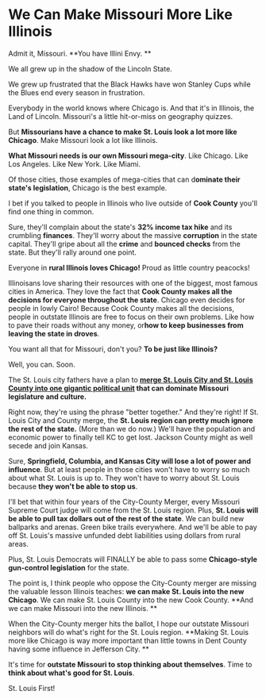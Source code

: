 # We Can Make Missouri More Like Illinois

Admit it, Missouri. **You have Illini Envy. **

We all grew up in the shadow of the Lincoln State.

We grew up frustrated that the Black Hawks have won Stanley Cups while the Blues end every season in frustration.

Everybody in the world knows where Chicago is. And that it's in Illinois, the Land of Lincoln. Missouri's a little hit-or-miss on geography quizzes.

But **Missourians have a chance to make St. Louis look a lot more like Chicago**. Make Missouri look a lot like Illinois.

**What Missouri needs is our own Missouri mega-city**. Like Chicago. Like Los Angeles. Like New York. Like Miami.

Of those cities, those examples of mega-cities that can d**ominate their state's legislation**, Chicago is the best example.

I bet if you talked to people in Illinois who live outside of **Cook County** you'll find one thing in common.

Sure, they'll complain about the state's **32% income tax hike** and its crumbling **finances**. They'll worry about the massive **corruption** in the state capital. They'll gripe about all the **crime** and **bounced checks** from the state. But they'll rally around one point.

Everyone in **rural Illinois loves Chicago!** Proud as little country peacocks!

Illinoisans love sharing their resources with one of the biggest, most famous cities in America. They love the fact that **Cook County makes all the decisions for everyone throughout the state**. Chicago even decides for people in lowly Cairo! Because Cook County makes all the decisions, people in outstate Illinois are free to focus on their own problems. Like how to pave their roads without any money, or**how to keep businesses from leaving the state in droves**.

You want all that for Missouri, don't you? **To be just like Illinois?**

Well, you can. Soon.

The St. Louis city fathers have a plan to **[merge St. Louis City and St. Louis County into one gigantic political unit](http://www.stltoday.com/news/local/govt-and-politics/opponents-of-closer-st-louis-st-louis-county-links-worry/article_9ff96524-b83a-507e-81ab-4c7abb9e0ec1.html) that can dominate Missouri legislature and culture.**

Right now, they're using the phrase "better together." And they're right! If St. Louis City and County merge, the **St. Louis region can pretty much ignore the rest of the state.** (More than we do now.) We'll have the population and economic power to finally tell KC to get lost. Jackson County might as well secede and join Kansas.

Sure, **Springfield, Columbia, and Kansas City will lose a lot of power and influence**. But at least people in those cities won't have to worry so much about what St. Louis is up to. They won't have to worry about St. Louis because **they won't be able to stop us**.

I'll bet that within four years of the City-County Merger, every Missouri Supreme Court judge will come from the St. Louis region. Plus, **St. Louis will be able to pull tax dollars out of the rest of the state**. We can build new ballparks and arenas. Green bike trails everywhere. And we'll be able to pay off St. Louis's massive unfunded debt liabilities using dollars from rural areas.

Plus, St. Louis Democrats will FINALLY be able to pass some **Chicago-style gun-control legislation** for the state.

The point is, I think people who oppose the City-County merger are missing the valuable lesson Illinois teaches: **we can make St. Louis into the new Chicago**. We can make St. Louis County into the new Cook County. **And we can make Missouri into the new Illinois. **

When the City-County merger hits the ballot, I hope our outstate Missouri neighbors will do what's right for the St. Louis region. **Making St. Louis more like Chicago is way more important than little towns in Dent County having some influence in Jefferson City. **

It's time for **outstate Missouri to stop thinking about themselves**. Time to **think about what's good for St. Louis**.

St. Louis First!